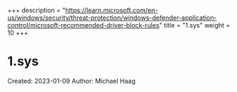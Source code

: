 +++
description = "https://learn.microsoft.com/en-us/windows/security/threat-protection/windows-defender-application-control/microsoft-recommended-driver-block-rules"
title = "1.sys"
weight = 10
+++

# 1.sys

Created: 2023-01-09
Author: Michael Haag


